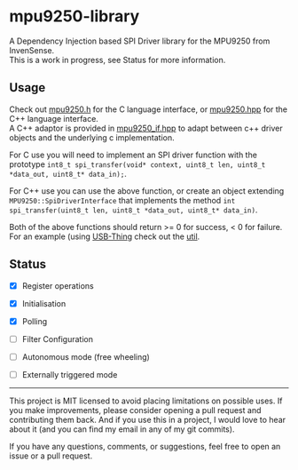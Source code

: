 # mpu9250-library

A Dependency Injection based SPI Driver library for the MPU9250 from InvenSense.  
This is a work in progress, see Status for more information.

## Usage
Check out [mpu9250.h](lib/include/mpu9250.h) for the C language interface, or [mpu9250.hpp](lib/include/mpu9250.hpp) for the C++ language interface.  
A C++ adaptor is provided in [mpu9250_if.hpp](lib/include/mpu9250_if.hpp) to adapt between c++ driver objects and the underlying c implementation.  

For C use you will need to implement an SPI driver function with the prototype `int8_t spi_transfer(void* context, uint8_t len, uint8_t *data_out, uint8_t* data_in);`.  

For C++ use you can use the above function, or create an object extending `MPU9250::SpiDriverInterface` that implements the method `int spi_transfer(uint8_t len, uint8_t *data_out, uint8_t* data_in)`.  

Both of the above functions should return >= 0 for success, < 0 for failure. For an example (using [USB-Thing](https://github.com/ryankurte/usb-thing) check out the [util](/util/source/main.cpp). 

## Status
- [X] Register operations
- [X] Initialisation
- [X] Polling 
- [ ] Filter Configuration
- [ ] Autonomous mode (free wheeling)
- [ ] Externally triggered mode


------

This project is MIT licensed to avoid placing limitations on possible uses. 
If you make improvements, please consider opening a pull request and contributing them back. 
And if you use this in a project, I would love to hear about it (and you can find my email in any of my git commits).  

If you have any questions, comments, or suggestions, feel free to open an issue or a pull request.
